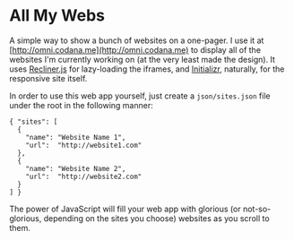 # All My Webs

A simple way to show a bunch of websites on a one-pager. I use it at [http://omni.codana.me](http://omni.codana.me) to display all of the websites I'm currently working on (at the very least made the design). It uses [Recliner.js](http://sourcey.com/recliner/) for lazy-loading the iframes, and [Initializr](http://www.initializr.com), naturally, for the responsive site itself.

In order to use this web app yourself, just create a `json/sites.json` file under the root in the following manner:

```
{ "sites": [
  {
    "name": "Website Name 1",
    "url":  "http://website1.com"
  },
  {
    "name": "Website Name 2",
    "url":  "http://website2.com"
  }
] }
```

The power of JavaScript will fill your web app with glorious (or not-so-glorious, depending on the sites you choose) websites as you scroll to them.